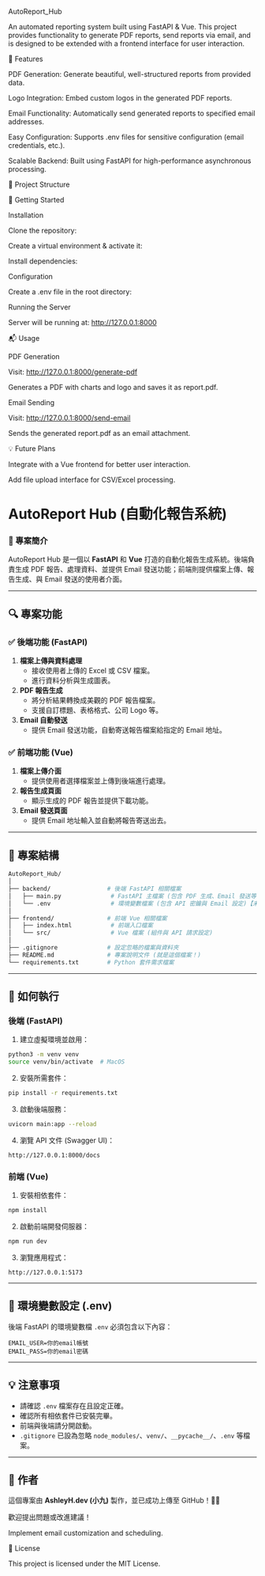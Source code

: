 AutoReport_Hub

An automated reporting system built using FastAPI & Vue. This project provides functionality to generate PDF reports, send reports via email, and is designed to be extended with a frontend interface for user interaction.

📌 Features

PDF Generation: Generate beautiful, well-structured reports from provided data.

Logo Integration: Embed custom logos in the generated PDF reports.

Email Functionality: Automatically send generated reports to specified email addresses.

Easy Configuration: Supports .env files for sensitive configuration (email credentials, etc.).

Scalable Backend: Built using FastAPI for high-performance asynchronous processing.

📁 Project Structure

🚀 Getting Started

Installation

Clone the repository:

Create a virtual environment & activate it:

Install dependencies:

Configuration

Create a .env file in the root directory:

Running the Server

Server will be running at: http://127.0.0.1:8000

📬 Usage

PDF Generation

Visit: http://127.0.0.1:8000/generate-pdf

Generates a PDF with charts and logo and saves it as report.pdf.

Email Sending

Visit: http://127.0.0.1:8000/send-email

Sends the generated report.pdf as an email attachment.

💡 Future Plans

Integrate with a Vue frontend for better user interaction.

Add file upload interface for CSV/Excel processing.

# AutoReport Hub (自動化報告系統)

### 📌 專案簡介
AutoReport Hub 是一個以 **FastAPI** 和 **Vue** 打造的自動化報告生成系統。後端負責生成 PDF 報告、處理資料、並提供 Email 發送功能；前端則提供檔案上傳、報告生成、與 Email 發送的使用者介面。

---

## 🔍 專案功能
### ✅ 後端功能 (FastAPI)
1. **檔案上傳與資料處理**
    - 接收使用者上傳的 Excel 或 CSV 檔案。
    - 進行資料分析與生成圖表。
2. **PDF 報告生成**
    - 將分析結果轉換成美觀的 PDF 報告檔案。
    - 支援自訂標題、表格格式、公司 Logo 等。
3. **Email 自動發送**
    - 提供 Email 發送功能，自動寄送報告檔案給指定的 Email 地址。

### ✅ 前端功能 (Vue)
1. **檔案上傳介面**
    - 提供使用者選擇檔案並上傳到後端進行處理。
2. **報告生成頁面**
    - 顯示生成的 PDF 報告並提供下載功能。
3. **Email 發送頁面**
    - 提供 Email 地址輸入並自動將報告寄送出去。

---

## 📂 專案結構
```bash
AutoReport_Hub/
│
├── backend/                # 後端 FastAPI 相關檔案
│   ├── main.py              # FastAPI 主檔案 (包含 PDF 生成、Email 發送等功能)
│   └── .env                 # 環境變數檔案 (包含 API 密鑰與 Email 設定)【未上傳】
│
├── frontend/               # 前端 Vue 相關檔案
│   ├── index.html           # 前端入口檔案
│   └── src/                 # Vue 檔案 (組件與 API 請求設定)
│
├── .gitignore              # 設定忽略的檔案與資料夾
├── README.md               # 專案說明文件 (就是這個檔案！)
└── requirements.txt        # Python 套件需求檔案
```

---

## 🚀 如何執行
### 後端 (FastAPI)
1. 建立虛擬環境並啟用：
```bash
python3 -m venv venv
source venv/bin/activate  # MacOS
```
2. 安裝所需套件：
```bash
pip install -r requirements.txt
```
3. 啟動後端服務：
```bash
uvicorn main:app --reload
```
4. 瀏覽 API 文件 (Swagger UI)：
```
http://127.0.0.1:8000/docs
```

### 前端 (Vue)
1. 安裝相依套件：
```bash
npm install
```
2. 啟動前端開發伺服器：
```bash
npm run dev
```
3. 瀏覽應用程式：
```
http://127.0.0.1:5173
```

---

## 📧 環境變數設定 (.env)
後端 FastAPI 的環境變數檔 `.env` 必須包含以下內容：
```
EMAIL_USER=你的email帳號
EMAIL_PASS=你的email密碼
```

---

## 💡 注意事項
- 請確認 `.env` 檔案存在且設定正確。
- 確認所有相依套件已安裝完畢。
- 前端與後端請分開啟動。
- `.gitignore` 已設為忽略 `node_modules/`、`venv/`、`__pycache__/`、`.env` 等檔案。

---

## 📌 作者
這個專案由 **AshleyH.dev (小九)** 製作，並已成功上傳至 GitHub！🎉🚀

歡迎提出問題或改進建議！

Implement email customization and scheduling.

📜 License

This project is licensed under the MIT License.

